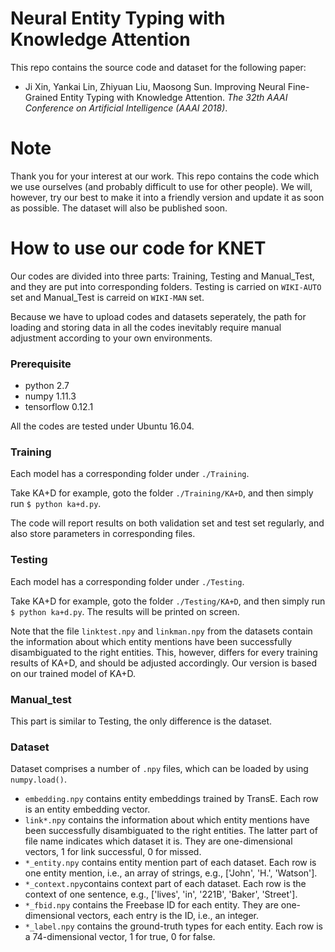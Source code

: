 # Neural Entity Typing with Knowledge Attention

This repo contains the source code and dataset for the following paper:

*   Ji Xin, Yankai Lin, Zhiyuan Liu, Maosong Sun. Improving Neural Fine-Grained Entity Typing with Knowledge Attention. *The 32th AAAI Conference on Artificial Intelligence (AAAI 2018)*.

# Note

Thank you for your interest at our work. This repo contains the code which we use ourselves (and probably difficult to use for other people). We will, however, try our best to make it into a friendly version and update it as soon as possible. The dataset will also be published soon.

# How to use our code for KNET

Our codes are divided into three parts: Training, Testing and Manual_Test, and they are put into corresponding folders. Testing is carried on `WIKI-AUTO` set and Manual_Test is carreid on `WIKI-MAN` set.

Because we have to upload codes and datasets seperately, the path for loading and storing data in all the codes inevitably require manual adjustment according to your own environments.

### Prerequisite

*   python 2.7
*   numpy 1.11.3
*   tensorflow 0.12.1

All the codes are tested under Ubuntu 16.04.

### Training

Each model has a corresponding folder under `./Training`. 

Take KA+D for example, goto the folder `./Training/KA+D`, and then simply run `$ python ka+d.py`.

The code will report results on both validation set and test set regularly, and also store parameters in corresponding files.

### Testing

Each model has a corresponding folder under `./Testing`.

Take KA+D for example, goto the folder `./Testing/KA+D`, and then simply run `$ python ka+d.py`. The results will be printed on screen.

Note that the file `linktest.npy` and `linkman.npy` from the datasets contain the information about which entity mentions have been successfully disambiguated to the right entities. This, however, differs for every training results of KA+D, and should be adjusted accordingly. Our version is based on our trained model of KA+D.

### Manual_test

This part is similar to Testing, the only difference is the dataset.

### Dataset

Dataset comprises a number of `.npy` files, which can be loaded by using `numpy.load()`.

*   `embedding.npy` contains entity embeddings trained by TransE. Each row is an entity embedding vector.
*   `link*.npy` contains the information about which entity mentions have been successfully disambiguated to the right entities. The latter part of file name indicates which dataset it is. They are one-dimensional vectors, 1 for link successful, 0 for missed.
*   `*_entity.npy` contains entity mention part of each dataset. Each row is one entity mention, i.e., an array of strings, e.g., ['John', 'H.', 'Watson'].
*   `*_context.npy`contains context part of each dataset. Each row is the context of one sentence, e.g., ['lives', 'in', '221B', 'Baker', 'Street'].
*   `*_fbid.npy` contains the Freebase ID for each entity. They are one-dimensional vectors, each entry is the ID, i.e., an integer.
*   `*_label.npy` contains the ground-truth types for each entity. Each row is a 74-dimensional vector, 1 for true, 0 for false.
